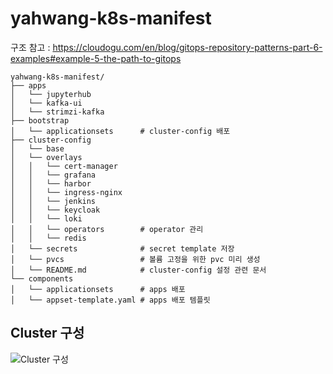 # yahwang-k8s-manifest

구조 참고 : https://cloudogu.com/en/blog/gitops-repository-patterns-part-6-examples#example-5-the-path-to-gitops

```
yahwang-k8s-manifest/
├── apps   
│   └── jupyterhub
│   └── kafka-ui
│   └── strimzi-kafka
├── bootstrap
│   └── applicationsets      # cluster-config 배포
├── cluster-config
│   └── base
│   └── overlays
│   │   └── cert-manager
│   │   └── grafana
│   │   └── harbor
│   │   └── ingress-nginx
│   │   └── jenkins
│   │   └── keycloak
│   │   └── loki
│   │   └── operators        # operator 관리
│   │   └── redis
│   └── secrets              # secret template 저장
│   └── pvcs                 # 볼륨 고정을 위한 pvc 미리 생성
│   └── README.md            # cluster-config 설정 관련 문서
└── components
│   └── applicationsets      # apps 배포
│   └── appset-template.yaml # apps 배포 템플릿
```

## Cluster 구성

![Cluster 구성](https://drive.google.com/uc?export=view&id=1OV9Pfna_z3KyK1pZ4VpERXu6DV26YRbF)
